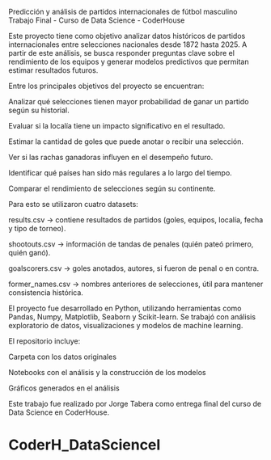 Predicción y análisis de partidos internacionales de fútbol masculino
Trabajo Final - Curso de Data Science - CoderHouse

Este proyecto tiene como objetivo analizar datos históricos de partidos internacionales entre selecciones nacionales desde 1872 hasta 2025. A partir de este análisis, se busca responder preguntas clave sobre el rendimiento de los equipos y generar modelos predictivos que permitan estimar resultados futuros.

Entre los principales objetivos del proyecto se encuentran:

Analizar qué selecciones tienen mayor probabilidad de ganar un partido según su historial.

Evaluar si la localía tiene un impacto significativo en el resultado.

Estimar la cantidad de goles que puede anotar o recibir una selección.

Ver si las rachas ganadoras influyen en el desempeño futuro.

Identificar qué países han sido más regulares a lo largo del tiempo.

Comparar el rendimiento de selecciones según su continente.

Para esto se utilizaron cuatro datasets:

results.csv → contiene resultados de partidos (goles, equipos, localía, fecha y tipo de torneo).

shootouts.csv → información de tandas de penales (quién pateó primero, quién ganó).

goalscorers.csv → goles anotados, autores, si fueron de penal o en contra.

former_names.csv → nombres anteriores de selecciones, útil para mantener consistencia histórica.

El proyecto fue desarrollado en Python, utilizando herramientas como Pandas, Numpy, Matplotlib, Seaborn y Scikit-learn. Se trabajó con análisis exploratorio de datos, visualizaciones y modelos de machine learning.

El repositorio incluye:

Carpeta con los datos originales

Notebooks con el análisis y la construcción de los modelos

Gráficos generados en el análisis

Este trabajo fue realizado por Jorge Tabera como entrega final del curso de Data Science en CoderHouse.

# CoderH_DataScienceI
